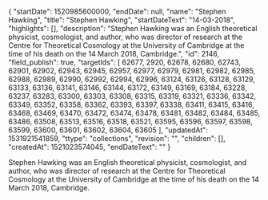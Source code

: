 {
  "startDate": 1520985600000, 
  "endDate": null, 
  "name": "Stephen Hawking", 
  "title": "Stephen Hawking", 
  "startDateText": "14-03-2018", 
  "highlights": [], 
  "description": "Stephen Hawking  was an English theoretical physicist, cosmologist, and author, who was director of research at the Centre for Theoretical Cosmology at the University of Cambridge at the time of his death on the 14 March 2018, Cambridge.", 
  "id": 2146, 
  "field_publish": true, 
  "targetIds": [
    62677, 
    2920, 
    62678, 
    62680, 
    62743, 
    62901, 
    62902, 
    62943, 
    62945, 
    62957, 
    62977, 
    62979, 
    62981, 
    62982, 
    62985, 
    62988, 
    62989, 
    62990, 
    62992, 
    62994, 
    62996, 
    63124, 
    63126, 
    63128, 
    63129, 
    63133, 
    63136, 
    63141, 
    63146, 
    63144, 
    63172, 
    63149, 
    63169, 
    63184, 
    63228, 
    63237, 
    63283, 
    63300, 
    63303, 
    63308, 
    63315, 
    63319, 
    63321, 
    63336, 
    63342, 
    63349, 
    63352, 
    63358, 
    63362, 
    63393, 
    63397, 
    63338, 
    63411, 
    63415, 
    63416, 
    63468, 
    63469, 
    63470, 
    63472, 
    63474, 
    63478, 
    63481, 
    63482, 
    63484, 
    63485, 
    63486, 
    63508, 
    63513, 
    63516, 
    63518, 
    63521, 
    63595, 
    63596, 
    63597, 
    63598, 
    63599, 
    63600, 
    63601, 
    63602, 
    63604, 
    63605
  ], 
  "updatedAt": 1531921541859, 
  "ttype": "collections", 
  "revision": "", 
  "children": [], 
  "createdAt": 1521023574045, 
  "endDateText": ""
}

Stephen Hawking  was an English theoretical physicist, cosmologist, and author, who was director of research at the Centre for Theoretical Cosmology at the University of Cambridge at the time of his death on the 14 March 2018, Cambridge.